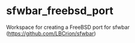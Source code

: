 # sfwbar_freebsd_port
Workspace for creating a FreeBSD port for sfwbar (https://github.com/LBCrion/sfwbar)
